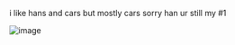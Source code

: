 i like hans and cars but mostly cars sorry han ur still my #1

![image](https://github.com/v8pistons/v8pistons/assets/157205035/e8fe7ad9-8524-41dd-83e1-20bf1904e9e2)
